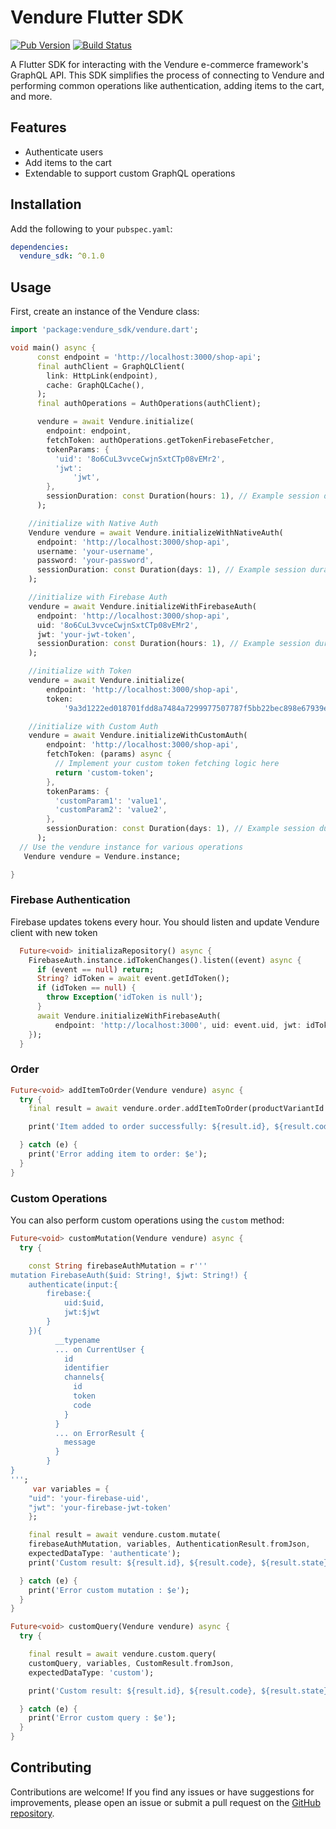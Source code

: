 # Vendure Flutter SDK

[![Pub Version](https://img.shields.io/pub/v/vendure.svg)](https://pub.dev/packages/vendure)
[![Build Status](https://github.com/your_username/vendure/workflows/CI/badge.svg)](https://github.com/arrrrny/vendure-flutter-sdk/actions)

A Flutter SDK for interacting with the Vendure e-commerce framework's GraphQL API. This SDK simplifies the process of connecting to Vendure and performing common operations like authentication, adding items to the cart, and more.

## Features

- Authenticate users
- Add items to the cart
- Extendable to support custom GraphQL operations

## Installation

Add the following to your `pubspec.yaml`:

```yaml
dependencies:
  vendure_sdk: ^0.1.0
 ``` 


## Usage 

First, create an instance of the Vendure class:


```dart
import 'package:vendure_sdk/vendure.dart';

void main() async {
      const endpoint = 'http://localhost:3000/shop-api';
      final authClient = GraphQLClient(
        link: HttpLink(endpoint),
        cache: GraphQLCache(),
      );
      final authOperations = AuthOperations(authClient);

      vendure = await Vendure.initialize(
        endpoint: endpoint,
        fetchToken: authOperations.getTokenFirebaseFetcher,
        tokenParams: {
          'uid': '8o6CuL3vvceCwjnSxtCTp08vEMr2',
          'jwt':
              'jwt',
        },
        sessionDuration: const Duration(hours: 1), // Example session duration
      );

    //initialize with Native Auth
    Vendure vendure = await Vendure.initializeWithNativeAuth(
      endpoint: 'http://localhost:3000/shop-api',
      username: 'your-username',
      password: 'your-password',
      sessionDuration: const Duration(days: 1), // Example session duration
    );

    //initialize with Firebase Auth
    vendure = await Vendure.initializeWithFirebaseAuth(
      endpoint: 'http://localhost:3000/shop-api',
      uid: '8o6CuL3vvceCwjnSxtCTp08vEMr2',
      jwt: 'your-jwt-token',
      sessionDuration: const Duration(hours: 1), // Example session duration
    );

    //initialize with Token
    vendure = await Vendure.initialize(
        endpoint: 'http://localhost:3000/shop-api',
        token:
            '9a3d1222ed018701fdd8a7484a7299977507787f5bb22bec898e67939ee453169f8');

    //initialize with Custom Auth
    vendure = await Vendure.initializeWithCustomAuth(
        endpoint: 'http://localhost:3000/shop-api',
        fetchToken: (params) async {
          // Implement your custom token fetching logic here
          return 'custom-token';
        },
        tokenParams: {
          'customParam1': 'value1',
          'customParam2': 'value2',
        },
        sessionDuration: const Duration(days: 1), // Example session duration
      );
  // Use the vendure instance for various operations
   Vendure vendure = Vendure.instance;

}
```
### Firebase Authentication
Firebase updates tokens every hour. You should listen and update Vendure client with new token

```dart
  Future<void> initializaRepository() async {
    FirebaseAuth.instance.idTokenChanges().listen((event) async {
      if (event == null) return;
      String? idToken = await event.getIdToken();
      if (idToken == null) {
        throw Exception('idToken is null');
      }
      await Vendure.initializeWithFirebaseAuth(
          endpoint: 'http://localhost:3000', uid: event.uid, jwt: idToken);
    });
  }
```

### Order

```dart
Future<void> addItemToOrder(Vendure vendure) async {
  try {
    final result = await vendure.order.addItemToOrder(productVariantId: 86, quantity: 1);

    print('Item added to order successfully: ${result.id}, ${result.code}, ${result.state}, ${result.total}');

  } catch (e) {
    print('Error adding item to order: $e');
  }
}
```

### Custom Operations
You can also perform custom operations using the `custom` method:

```dart
Future<void> customMutation(Vendure vendure) async {
  try {

    const String firebaseAuthMutation = r'''
mutation FirebaseAuth($uid: String!, $jwt: String!) {
    authenticate(input:{
        firebase:{
            uid:$uid,
            jwt:$jwt
        }
    }){
          __typename
          ... on CurrentUser {
            id
            identifier
            channels{
              id
              token
              code
            }
          }
          ... on ErrorResult {
            message
          }
        }
}
''';
     var variables = {
    "uid": 'your-firebase-uid',
    "jwt": 'your-firebase-jwt-token'
    };

    final result = await vendure.custom.mutate(
    firebaseAuthMutation, variables, AuthenticationResult.fromJson,
    expectedDataType: 'authenticate');
    print('Custom result: ${result.id}, ${result.code}, ${result.state}, ${result.total}');

  } catch (e) {
    print('Error custom mutation : $e');
  }
}

Future<void> customQuery(Vendure vendure) async {
  try {

    final result = await vendure.custom.query(
    customQuery, variables, CustomResult.fromJson,
    expectedDataType: 'custom');

    print('Custom result: ${result.id}, ${result.code}, ${result.state}, ${result.total}');

  } catch (e) {
    print('Error custom query : $e');
  }
}
```

## Contributing

Contributions are welcome! If you find any issues or have suggestions for improvements, please open an issue or submit a pull request on the [GitHub repository](https://github.com/arrrrny/vendure-flutter-sdk).

